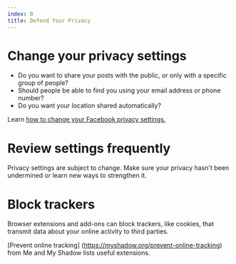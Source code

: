 ```yaml
---
index: 0
title: Defend Your Privacy
---
```

# Change your privacy settings

*   Do you want to share your posts with the public, or only with a specific group of people?
*   Should people be able to find you using your email address or phone number?
*   Do you want your location shared automatically?

Learn [how to change your Facebook privacy settings.](umbrella://lesson/facebook)

# Review settings frequently

Privacy settings are subject to change. Make sure your privacy hasn't been undermined or learn new ways to strengthen it.

# Block trackers

Browser extensions and add-ons can block trackers, like cookies, that transmit data about your online activity to third parties.

[Prevent online tracking] (https://myshadow.org/prevent-online-tracking) from Me and My Shadow lists useful extensions.